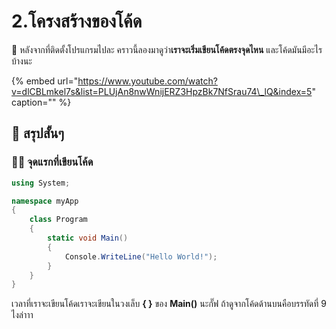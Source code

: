 # 2.โครงสร้างของโค้ด

💬 หลังจากที่ติดตั้งโปรแกรมไปละ คราวนี้ลองมาดูว่า**เราจะเริ่มเขียนโค้ดตรงจุดไหน** และโค้ดมันมีอะไรบ้างนะ

{% embed url="https://www.youtube.com/watch?v=dlCBLmkel7s&list=PLUjAn8nwWnijERZ3HpzBk7NfSrau74\_lQ&index=5" caption="" %}

## 🎯 สรุปสั้นๆ

### 👨‍🚀 จุดแรกที่เขียนโค้ด

```csharp
using System;

namespace myApp
{
    class Program
    {
        static void Main()
        {
            Console.WriteLine("Hello World!");
        }
    }
}
```

เวลาที่เราจะเขียนโค้ดเราจะเขียนในวงเล็บ **{ }** ของ **Main\(\)** นะกั๊ฟ ถ้าดูจากโค้ดด้านบนคือบรรทัดที่ 9 ไงล่าาา

